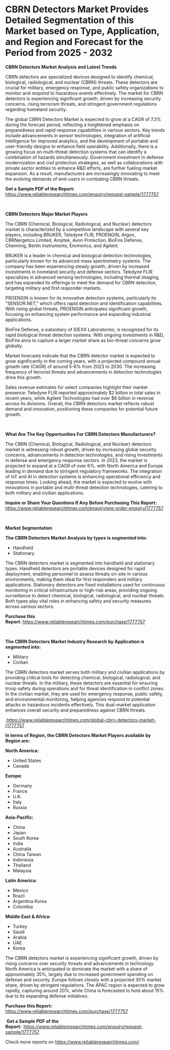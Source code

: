 <p><h1>CBRN Detectors Market Provides Detailed Segmentation of this Market based on Type, Application, and Region and Forecast for the Period from 2025 - 2032</h1></p><p><strong>CBRN Detectors Market Analysis and Latest Trends</strong></p>
<p><p>CBRN detectors are specialized devices designed to identify chemical, biological, radiological, and nuclear (CBRN) threats. These detectors are crucial for military, emergency response, and public safety organizations to monitor and respond to hazardous events effectively. The market for CBRN detectors is experiencing significant growth, driven by increasing security concerns, rising terrorism threats, and stringent government regulations regarding homeland security.</p><p>The global CBRN Detectors Market is expected to grow at a CAGR of 7.3% during the forecast period, reflecting a heightened emphasis on preparedness and rapid response capabilities in various sectors. Key trends include advancements in sensor technologies, integration of artificial intelligence for improved analytics, and the development of portable and user-friendly designs to enhance field operability. Additionally, there is a growing focus on multi-threat detection systems that can identify a combination of hazards simultaneously. Government investment in defense modernization and civil protection strategies, as well as collaborations with private sector entities to enhance R&D efforts, are further fueling market expansion. As a result, manufacturers are increasingly innovating to meet the evolving demands of end-users in combating CBRN threats.</p></p>
<p><strong>Get a Sample PDF of the Report:&nbsp;</strong> <a href="https://www.reliableresearchtimes.com/enquiry/request-sample/1777757?utm_campaign=2465&utm_medium=2&utm_source=Github&utm_content=ia&utm_term=28022025&utm_id=cbrn-detectors">https://www.reliableresearchtimes.com/enquiry/request-sample/1777757</a></p>
<p>&nbsp;</p>
<p><strong>CBRN Detectors Major Market Players</strong></p>
<p><p>The CBRN (Chemical, Biological, Radiological, and Nuclear) detectors market is characterized by a competitive landscape with several key players, including BRUKER, Teledyne FLIR, PROENGIN, Argon, CBRNergetics Limited, Amptek, Avon Protection, BioFire Defense, Chemring, Bertin Instruments, Environics, and Agilent. </p><p>BRUKER is a leader in chemical and biological detection technologies, particularly known for its advanced mass spectrometry systems. The company has been experiencing steady growth, driven by increased investments in homeland security and defense sectors. Teledyne FLIR specializes in advanced sensing technologies, including thermal imaging, and has expanded its offerings to meet the demand for CBRN detection, targeting military and first responder markets.</p><p>PROENGIN is known for its innovative detection systems, particularly its "SENSOR.NET," which offers rapid detection and identification capabilities. With rising global threats, PROENGIN anticipates significant growth, focusing on enhancing system performance and expanding industrial applications.</p><p>BioFire Defense, a subsidiary of IDEXX Laboratories, is recognized for its rapid biological threat detection systems. With ongoing investments in R&D, BioFire aims to capture a larger market share as bio-threat concerns grow globally.</p><p>Market forecasts indicate that the CBRN detector market is expected to grow significantly in the coming years, with a projected compound annual growth rate (CAGR) of around 5-6% from 2023 to 2030. The increasing frequency of terrorist threats and advancements in detection technologies drive this growth.</p><p>Sales revenue estimates for select companies highlight their market presence: Teledyne FLIR reported approximately $2 billion in total sales in recent years, while Agilent Technologies had over $6 billion in revenue across its divisions. Overall, the CBRN detectors market reflects robust demand and innovation, positioning these companies for potential future growth.</p></p>
<p>&nbsp;</p>
<p><strong>What Are The Key Opportunities For CBRN Detectors Manufacturers?</strong></p>
<p><p>The CBRN (Chemical, Biological, Radiological, and Nuclear) detectors market is witnessing robust growth, driven by increasing global security concerns, advancements in detection technologies, and rising investments in defense and emergency response sectors. In 2023, the market is projected to expand at a CAGR of over 6%, with North America and Europe leading in demand due to stringent regulatory frameworks. The integration of IoT and AI in detection systems is enhancing operational efficiency and response times. Looking ahead, the market is expected to evolve with innovations in portable and multi-threat detection technologies, catering to both military and civilian applications.</p></p>
<p><strong>Inquire or Share Your Questions If Any Before Purchasing This Report:</strong> <a href="https://www.reliableresearchtimes.com/enquiry/pre-order-enquiry/1777757?utm_campaign=2465&utm_medium=2&utm_source=Github&utm_content=ia&utm_term=28022025&utm_id=cbrn-detectors">https://www.reliableresearchtimes.com/enquiry/pre-order-enquiry/1777757</a></p>
<p>&nbsp;</p>
<p><strong>Market Segmentation</strong></p>
<p><strong>The CBRN Detectors Market Analysis by types is segmented into:</strong></p>
<p><ul><li>Handheld</li><li>Stationary</li></ul></p>
<p><p>The CBRN detectors market is segmented into handheld and stationary types. Handheld detectors are portable devices designed for rapid deployment, enabling personnel to assess threats on-site in various environments, making them ideal for first responders and military applications. Stationary detectors are fixed installations used for continuous monitoring in critical infrastructure or high-risk areas, providing ongoing surveillance to detect chemical, biological, radiological, and nuclear threats. Both types play vital roles in enhancing safety and security measures across various sectors.</p></p>
<p><strong>Purchase this Report:&nbsp;</strong><a href="https://www.reliableresearchtimes.com/purchase/1777757?utm_campaign=2465&utm_medium=2&utm_source=Github&utm_content=ia&utm_term=28022025&utm_id=cbrn-detectors">https://www.reliableresearchtimes.com/purchase/1777757</a></p>
<p>&nbsp;</p>
<p><strong>The CBRN Detectors Market Industry Research by Application is segmented into:</strong></p>
<p><ul><li>Military</li><li>Civilian</li></ul></p>
<p><p>The CBRN detectors market serves both military and civilian applications by providing critical tools for detecting chemical, biological, radiological, and nuclear threats. In the military, these detectors are essential for ensuring troop safety during operations and for threat identification in conflict zones. In the civilian market, they are used for emergency response, public safety, and environmental monitoring, helping agencies respond to potential attacks or hazardous incidents effectively. This dual-market application enhances overall security and preparedness against CBRN threats.</p></p>
<p><a href="https://www.reliableresearchtimes.com/global-cbrn-detectors-market-r1777757?utm_campaign=2465&utm_medium=2&utm_source=Github&utm_content=ia&utm_term=28022025&utm_id=cbrn-detectors">&nbsp;https://www.reliableresearchtimes.com/global-cbrn-detectors-market-r1777757</a></p>
<p><strong>In terms of Region, the CBRN Detectors Market Players available by Region are:</strong></p>
<p>
    <p> <strong> North America: </strong>
        <ul>
            <li>United States</li>
            <li>Canada</li>
        </ul>
        </p> 
    <p> <strong> Europe: </strong>
        <ul>
            <li>Germany</li>
            <li>France</li>
            <li>U.K.</li>
            <li>Italy</li>
            <li>Russia</li>
        </ul>
        </p> 
    <p> <strong> Asia-Pacific: </strong>
        <ul>
            <li>China</li>
            <li>Japan</li>
            <li>South Korea</li>
            <li>India</li>
            <li>Australia</li>
            <li>China Taiwan</li>
            <li>Indonesia</li>
            <li>Thailand</li>
            <li>Malaysia</li>
        </ul>
        </p> 
    <p> <strong> Latin America: </strong>
        <ul>
            <li>Mexico</li>
            <li>Brazil</li>
            <li>Argentina Korea</li>
            <li>Colombia</li>
        </ul>
        </p> 
    <p> <strong> Middle East & Africa: </strong>
        <ul>
            <li>Turkey</li>
            <li>Saudi</li>
            <li>Arabia</li>
            <li>UAE</li>
            <li>Korea</li>
        </ul>
    </p>
    </p>
<p><p>The CBRN detectors market is experiencing significant growth, driven by rising concerns over security threats and advancements in technology. North America is anticipated to dominate the market with a share of approximately 35%, largely due to increased government spending on defense and security. Europe follows closely with a projected 30% market share, driven by stringent regulations. The APAC region is expected to grow rapidly, capturing around 20%, while China is forecasted to hold about 15% due to its expanding defense initiatives.</p></p>
<p><strong>Purchase this Report: </strong><a href="https://www.reliableresearchtimes.com/purchase/1777757?utm_campaign=2465&utm_medium=2&utm_source=Github&utm_content=ia&utm_term=28022025&utm_id=cbrn-detectors">https://www.reliableresearchtimes.com/purchase/1777757</a></p>
<p>&nbsp;<strong>Get a Sample PDF of the Report:&nbsp;&nbsp;</strong><a href="https://www.reliableresearchtimes.com/enquiry/request-sample/1777757?utm_campaign=2465&utm_medium=2&utm_source=Github&utm_content=ia&utm_term=28022025&utm_id=cbrn-detectors">https://www.reliableresearchtimes.com/enquiry/request-sample/1777757</a></p>
<p><strong></strong></p>
<p>Check more reports on <a href="https://www.reliableresearchtimes.com/?utm_campaign=2465&utm_medium=2&utm_source=Github&utm_content=ia&utm_term=28022025&utm_id=cbrn-detectors">https://www.reliableresearchtimes.com/</a></p>